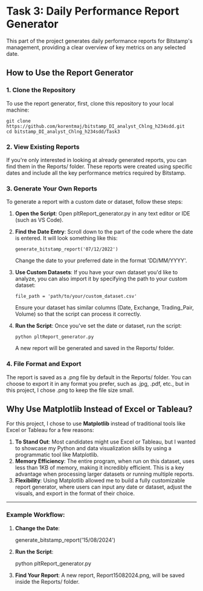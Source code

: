 # Task 3: Daily Performance Report Generator

This part of the project generates daily performance reports for Bitstamp's management, providing a clear overview of key metrics on any selected date.

## How to Use the Report Generator

### 1. Clone the Repository

To use the report generator, first, clone this repository to your local machine:
```
git clone https://github.com/korentmaj/bitstamp_DI_analyst_Chlng_h234sdd.git
cd bitstamp_DI_analyst_Chlng_h234sdd/Task3
```
### 2. View Existing Reports

If you're only interested in looking at already generated reports, you can find them in the Reports/ folder. These reports were created using specific dates and include all the key performance metrics required by Bitstamp.

### 3. Generate Your Own Reports

To generate a report with a custom date or dataset, follow these steps:

1. **Open the Script**: Open pltReport_generator.py in any text editor or IDE (such as VS Code).
2. **Find the Date Entry**: Scroll down to the part of the code where the date is entered. It will look something like this:
    ```
   generate_bitstamp_report('07/12/2022')
    ```
   Change the date to your preferred date in the format 'DD/MM/YYYY'.

3. **Use Custom Datasets**: If you have your own dataset you'd like to analyze, you can also import it by specifying the path to your custom dataset:
    ```
   file_path = 'path/to/your/custom_dataset.csv'
    ```
   Ensure your dataset has similar columns (Date, Exchange, Trading_Pair, Volume) so that the script can process it correctly.

4. **Run the Script**: Once you've set the date or dataset, run the script:
    ```
   python pltReport_generator.py
    ```
   A new report will be generated and saved in the Reports/ folder.

### 4. File Format and Export

The report is saved as a .png file by default in the Reports/ folder. You can choose to export it in any format you prefer, such as .jpg, .pdf, etc., but in this project, I chose .png to keep the file size small.

## Why Use Matplotlib Instead of Excel or Tableau?

For this project, I chose to use **Matplotlib** instead of traditional tools like Excel or Tableau for a few reasons:

1. **To Stand Out**: Most candidates might use Excel or Tableau, but I wanted to showcase my Python and data visualization skills by using a programmatic tool like Matplotlib.
2. **Memory Efficiency**: The entire program, when run on this dataset, uses less than 1KB of memory, making it incredibly efficient. This is a key advantage when processing larger datasets or running multiple reports.
3. **Flexibility**: Using Matplotlib allowed me to build a fully customizable report generator, where users can input any date or dataset, adjust the visuals, and export in the format of their choice.

---

### Example Workflow:

1. **Change the Date**:

   generate_bitstamp_report('15/08/2024')
   
2. **Run the Script**:

   python pltReport_generator.py

3. **Find Your Report**: A new report, Report15082024.png, will be saved inside the Reports/ folder.
